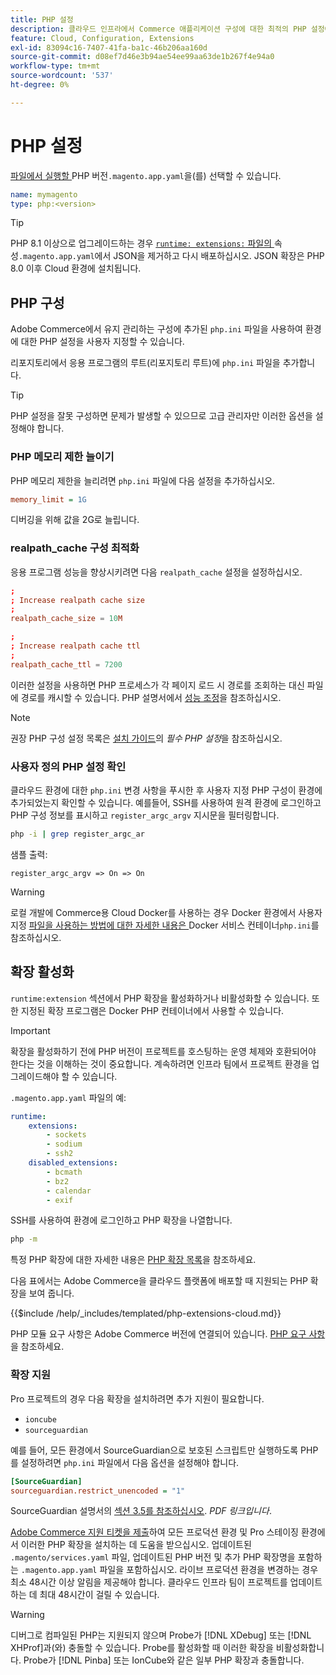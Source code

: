 ```yaml
---
title: PHP 설정
description: 클라우드 인프라에서 Commerce 애플리케이션 구성에 대한 최적의 PHP 설정에 대해 알아봅니다.
feature: Cloud, Configuration, Extensions
exl-id: 83094c16-7407-41fa-ba1c-46b206aa160d
source-git-commit: d08ef7d46e3b94ae54ee99aa63de1b267f4e94a0
workflow-type: tm+mt
source-wordcount: '537'
ht-degree: 0%

---
```


# PHP 설정

[ 파일에서 실행할 ](https://experienceleague.adobe.com/docs/commerce-operations/installation-guide/system-requirements.html?lang=ko)PHP 버전`.magento.app.yaml`을(를) 선택할 수 있습니다.

```yaml
name: mymagento
type: php:<version>
```

>[!TIP]
>
>PHP 8.1 이상으로 업그레이드하는 경우 [`runtime: extensions:` 파일의 ](properties.md#runtime) 속성`.magento.app.yaml`에서 JSON을 제거하고 다시 배포하십시오. JSON 확장은 PHP 8.0 이후 Cloud 환경에 설치됩니다.

## PHP 구성

Adobe Commerce에서 유지 관리하는 구성에 추가된 `php.ini` 파일을 사용하여 환경에 대한 PHP 설정을 사용자 지정할 수 있습니다.

리포지토리에서 응용 프로그램의 루트(리포지토리 루트)에 `php.ini` 파일을 추가합니다.

>[!TIP]
>
>PHP 설정을 잘못 구성하면 문제가 발생할 수 있으므로 고급 관리자만 이러한 옵션을 설정해야 합니다.

### PHP 메모리 제한 늘이기

PHP 메모리 제한을 늘리려면 `php.ini` 파일에 다음 설정을 추가하십시오.

```ini
memory_limit = 1G
```

디버깅을 위해 값을 2G로 늘립니다.

### realpath_cache 구성 최적화

응용 프로그램 성능을 향상시키려면 다음 `realpath_cache` 설정을 설정하십시오.

```conf
;
; Increase realpath cache size
;
realpath_cache_size = 10M

;
; Increase realpath cache ttl
;
realpath_cache_ttl = 7200
```

이러한 설정을 사용하면 PHP 프로세스가 각 페이지 로드 시 경로를 조회하는 대신 파일에 경로를 캐시할 수 있습니다. PHP 설명서에서 [성능 조정](https://www.php.net/manual/en/ini.core.php)을 참조하십시오.

>[!NOTE]
>
>권장 PHP 구성 설정 목록은 [설치 가이드](https://experienceleague.adobe.com/docs/commerce-operations/installation-guide/prerequisites/php-settings.html?lang=ko)의 _필수 PHP 설정_&#x200B;을 참조하십시오.

### 사용자 정의 PHP 설정 확인

클라우드 환경에 대한 `php.ini` 변경 사항을 푸시한 후 사용자 지정 PHP 구성이 환경에 추가되었는지 확인할 수 있습니다. 예를들어, SSH를 사용하여 원격 환경에 로그인하고 PHP 구성 정보를 표시하고 `register_argc_argv` 지시문을 필터링합니다.

```bash
php -i | grep register_argc_ar
```

샘플 출력:

```text
register_argc_argv => On => On
```

>[!WARNING]
>
>로컬 개발에 Commerce용 Cloud Docker를 사용하는 경우 Docker 환경에서 사용자 지정 [ 파일을 사용하는 방법에 대한 자세한 내용은 ](https://developer.adobe.com/commerce/cloud-tools/docker/containers/service/#fpm-container)Docker 서비스 컨테이너`php.ini`를 참조하십시오.

## 확장 활성화

`runtime:extension` 섹션에서 PHP 확장을 활성화하거나 비활성화할 수 있습니다. 또한 지정된 확장 프로그램은 Docker PHP 컨테이너에서 사용할 수 있습니다.

>[!IMPORTANT]
>
>확장을 활성화하기 전에 PHP 버전이 프로젝트를 호스팅하는 운영 체제와 호환되어야 한다는 것을 이해하는 것이 중요합니다. 계속하려면 인프라 팀에서 프로젝트 환경을 업그레이드해야 할 수 있습니다.

`.magento.app.yaml` 파일의 예:

```yaml
runtime:
    extensions:
        - sockets
        - sodium
        - ssh2
    disabled_extensions:
        - bcmath
        - bz2
        - calendar
        - exif
```

SSH를 사용하여 환경에 로그인하고 PHP 확장을 나열합니다.

```bash
php -m
```

특정 PHP 확장에 대한 자세한 내용은 [PHP 확장 목록](https://www.php.net/manual/en/extensions.alphabetical.php)을 참조하세요.

다음 표에서는 Adobe Commerce을 클라우드 플랫폼에 배포할 때 지원되는 PHP 확장을 보여 줍니다.

{{$include /help/_includes/templated/php-extensions-cloud.md}}

PHP 모듈 요구 사항은 Adobe Commerce 버전에 연결되어 있습니다. [PHP 요구 사항](https://experienceleague.adobe.com/docs/commerce-operations/installation-guide/prerequisites/php-settings.html?lang=ko)을 참조하세요.

### 확장 지원

Pro 프로젝트의 경우 다음 확장을 설치하려면 추가 지원이 필요합니다.

- `ioncube`
- `sourceguardian`

예를 들어, 모든 환경에서 SourceGuardian으로 보호된 스크립트만 실행하도록 PHP를 설정하려면 `php.ini` 파일에서 다음 옵션을 설정해야 합니다.

```ini
[SourceGuardian]
sourceguardian.restrict_unencoded = "1"
```

SourceGuardian 설명서의 [섹션 3.5를 참조하십시오](https://sourceguardian.com/demofiles/files/SourceGuardian%20for%20Linux%20User%20Manual.pdf). _PDF 링크입니다_.

[Adobe Commerce 지원 티켓을 제출](https://experienceleague.adobe.com/docs/commerce-knowledge-base/kb/help-center-guide/magento-help-center-user-guide.html?lang=ko#submit-ticket)하여 모든 프로덕션 환경 및 Pro 스테이징 환경에서 이러한 PHP 확장을 설치하는 데 도움을 받으십시오. 업데이트된 `.magento/services.yaml` 파일, 업데이트된 PHP 버전 및 추가 PHP 확장명을 포함하는 `.magento.app.yaml` 파일을 포함하십시오. 라이브 프로덕션 환경을 변경하는 경우 최소 48시간 이상 알림을 제공해야 합니다. 클라우드 인프라 팀이 프로젝트를 업데이트하는 데 최대 48시간이 걸릴 수 있습니다.

>[!WARNING]
>
>디버그로 컴파일된 PHP는 지원되지 않으며 Probe가 [!DNL XDebug] 또는 [!DNL XHProf]과(와) 충돌할 수 있습니다. Probe를 활성화할 때 이러한 확장을 비활성화합니다. Probe가 [!DNL Pinba] 또는 IonCube와 같은 일부 PHP 확장과 충돌합니다.

<!-- Last updated from includes: 2025-04-14 09:39:27 -->
